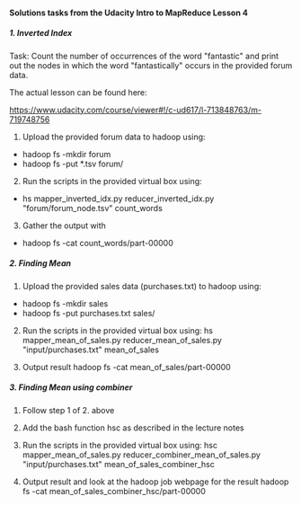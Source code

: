 #### Solutions tasks from the Udacity Intro to MapReduce Lesson 4

##### 1. Inverted Index
Task: Count the number of occurrences of the word "fantastic" and print out the nodes
in which the word "fantastically" occurs in the provided forum data.

The actual lesson can be found here:

 https://www.udacity.com/course/viewer#!/c-ud617/l-713848763/m-719748756

1. Upload the provided forum data to hadoop using:
  * hadoop fs -mkdir forum
  * hadoop fs -put *.tsv forum/

2. Run the scripts in the provided virtual box using:
  * hs mapper_inverted_idx.py reducer_inverted_idx.py "forum/forum_node.tsv" count_words

3. Gather the output with
  * hadoop fs -cat count_words/part-00000


##### 2. Finding Mean
1. Upload the provided sales data (purchases.txt) to hadoop using:
  * hadoop fs -mkdir sales
  * hadoop fs -put purchases.txt sales/

2. Run the scripts in the provided virtual box using:
   hs mapper_mean_of_sales.py reducer_mean_of_sales.py  "input/purchases.txt" mean_of_sales

3. Output result
   hadoop fs -cat mean_of_sales/part-00000


##### 3. Finding Mean using combiner
1. Follow step 1 of 2. above

2. Add the bash function hsc as described in the lecture notes

3. Run the scripts in the provided virtual box using:
   hsc mapper_mean_of_sales.py reducer_combiner_mean_of_sales.py  "input/purchases.txt" mean_of_sales_combiner_hsc

4. Output result and look at the hadoop job webpage for the result
   hadoop fs -cat mean_of_sales_combiner_hsc/part-00000

